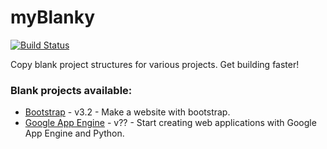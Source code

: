 myBlanky
========
[![Build Status](https://travis-ci.org/levibostian/myBlanky.svg?branch=fix-travis)](https://travis-ci.org/levibostian/myBlanky)

Copy blank project structures for various projects. Get building faster!

### Blank projects available:

* [Bootstrap](http://getbootstrap.com/) - v3.2 - Make a website with bootstrap.
* [Google App Engine](https://developers.google.com/appengine/) - v?? - Start creating web applications with Google App Engine and Python.